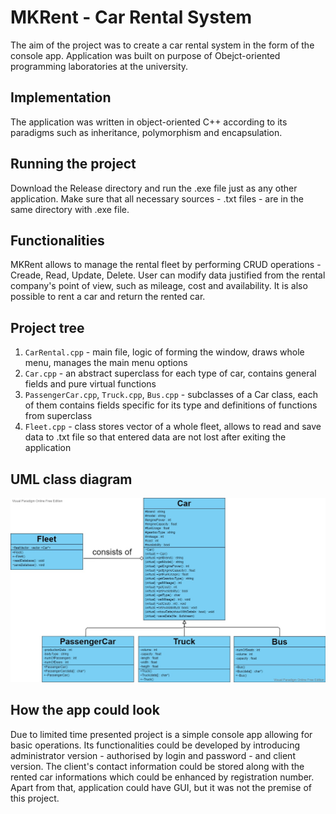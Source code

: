 # MKRent - Car Rental System
The aim of the project was to create a car rental system in the form of the console app. Application was built on purpose of Obejct-oriented programming laboratories at the university.
## Implementation
The application was written in object-oriented C++ according to its paradigms such as inheritance, polymorphism and encapsulation.
## Running the project
Download the Release directory and run the .exe file just as any other application. Make sure that all necessary sources - .txt files - are in the same directory with .exe file.
## Functionalities
MKRent allows to manage the rental fleet by performing CRUD operations - Creade, Read, Update, Delete. User can modify data justified from the rental company's point of view, such as mileage, cost and availability. It is also possible to rent a car and return the rented car.
## Project tree
1. `CarRental.cpp` - main file, logic of forming the window, draws whole menu, manages the main menu options
2. `Car.cpp` - an abstract superclass for each type of car, contains general fields and pure virtual functions
3. `PassengerCar.cpp`, `Truck.cpp`, `Bus.cpp` - subclasses of a Car class, each of them contains fields specific for its type and definitions of functions from superclass
4. `Fleet.cpp` - class stores vector of a whole fleet, allows to read and save data to .txt file so that entered data are not lost after exiting the application
## UML class diagram
![MKRent UML Diagram](https://github.com/mariakax3/CarRental/blob/main/CarRental.jpg?raw=true)
## How the app could look
Due to limited time presented project is a simple console app allowing for basic operations. Its functionalities could be developed by introducing administrator version - authorised by login and password - and client version. The client's contact information could be stored along with the rented car informations which could be enhanced by registration number. Apart from that, application could have GUI, but it was not the premise of this project.

